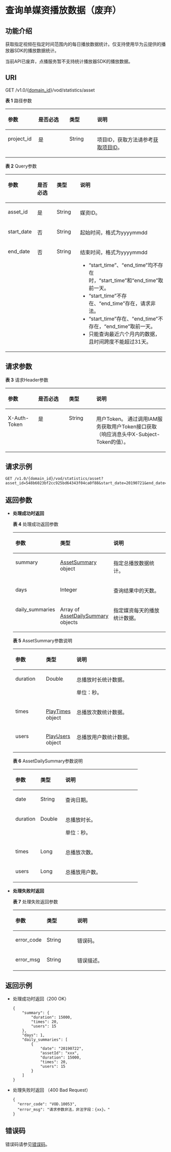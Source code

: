 # 查询单媒资播放数据（废弃）<a name="vod_04_0210"></a>

## 功能介绍<a name="zh-cn_topic_0128109924_zh-cn_topic_0127930889_section114814192538"></a>

获取指定视频在指定时间范围内的每日播放数据统计。仅支持使用华为云提供的播放器SDK的播放数据统计。

当前API已废弃，点播服务暂不支持统计播放器SDK的播放数据。

## URI<a name="zh-cn_topic_0128109924_zh-cn_topic_0127930889_section5241024145313"></a>

GET /v1.0/\{[domain\_id](获取账号ID.md)\}/vod/statistics/asset

**表 1**  路径参数

<a name="table6869913124919"></a>
<table><thead align="left"><tr id="vod_04_0196_row58691013184917"><th class="cellrowborder" valign="top" width="18.98%" id="mcps1.2.5.1.1"><p id="vod_04_0196_p18869171324920"><a name="vod_04_0196_p18869171324920"></a><a name="vod_04_0196_p18869171324920"></a>参数</p>
</th>
<th class="cellrowborder" valign="top" width="19.400000000000002%" id="mcps1.2.5.1.2"><p id="vod_04_0196_p16174217193312"><a name="vod_04_0196_p16174217193312"></a><a name="vod_04_0196_p16174217193312"></a>是否必选</p>
</th>
<th class="cellrowborder" valign="top" width="17.299999999999997%" id="mcps1.2.5.1.3"><p id="vod_04_0196_p1386920134497"><a name="vod_04_0196_p1386920134497"></a><a name="vod_04_0196_p1386920134497"></a>类型</p>
</th>
<th class="cellrowborder" valign="top" width="44.32%" id="mcps1.2.5.1.4"><p id="vod_04_0196_p1386931394910"><a name="vod_04_0196_p1386931394910"></a><a name="vod_04_0196_p1386931394910"></a>说明</p>
</th>
</tr>
</thead>
<tbody><tr id="vod_04_0196_row1586931374911"><td class="cellrowborder" valign="top" width="18.98%" headers="mcps1.2.5.1.1 "><p id="vod_04_0196_p14253192105011"><a name="vod_04_0196_p14253192105011"></a><a name="vod_04_0196_p14253192105011"></a>project_id</p>
</td>
<td class="cellrowborder" valign="top" width="19.400000000000002%" headers="mcps1.2.5.1.2 "><p id="vod_04_0196_p18172181763318"><a name="vod_04_0196_p18172181763318"></a><a name="vod_04_0196_p18172181763318"></a>是</p>
</td>
<td class="cellrowborder" valign="top" width="17.299999999999997%" headers="mcps1.2.5.1.3 "><p id="vod_04_0196_p62548235018"><a name="vod_04_0196_p62548235018"></a><a name="vod_04_0196_p62548235018"></a>String</p>
</td>
<td class="cellrowborder" valign="top" width="44.32%" headers="mcps1.2.5.1.4 "><p id="vod_04_0196_p0254323500"><a name="vod_04_0196_p0254323500"></a><a name="vod_04_0196_p0254323500"></a>项目ID，获取方法请参考<a href="https://support.huaweicloud.com/usermanual-vod/vod_01_0058.html" target="_blank" rel="noopener noreferrer">获取项目ID</a>。</p>
</td>
</tr>
</tbody>
</table>

**表 2**  Query参数

<a name="zh-cn_topic_0128109924_zh-cn_topic_0127930889_table19206131"></a>
<table><thead align="left"><tr id="zh-cn_topic_0128109924_zh-cn_topic_0127930889_row16057184"><th class="cellrowborder" valign="top" width="18.85%" id="mcps1.2.5.1.1"><p id="zh-cn_topic_0128109924_zh-cn_topic_0127930889_p25563541"><a name="zh-cn_topic_0128109924_zh-cn_topic_0127930889_p25563541"></a><a name="zh-cn_topic_0128109924_zh-cn_topic_0127930889_p25563541"></a>参数</p>
</th>
<th class="cellrowborder" valign="top" width="19.439999999999998%" id="mcps1.2.5.1.2"><p id="p16745456122816"><a name="p16745456122816"></a><a name="p16745456122816"></a>是否必选</p>
</th>
<th class="cellrowborder" valign="top" width="17.84%" id="mcps1.2.5.1.3"><p id="zh-cn_topic_0128109924_zh-cn_topic_0127930889_p17343428"><a name="zh-cn_topic_0128109924_zh-cn_topic_0127930889_p17343428"></a><a name="zh-cn_topic_0128109924_zh-cn_topic_0127930889_p17343428"></a>类型</p>
</th>
<th class="cellrowborder" valign="top" width="43.87%" id="mcps1.2.5.1.4"><p id="zh-cn_topic_0128109924_zh-cn_topic_0127930889_p57380926"><a name="zh-cn_topic_0128109924_zh-cn_topic_0127930889_p57380926"></a><a name="zh-cn_topic_0128109924_zh-cn_topic_0127930889_p57380926"></a>说明</p>
</th>
</tr>
</thead>
<tbody><tr id="zh-cn_topic_0128109924_zh-cn_topic_0127930889_row30822828"><td class="cellrowborder" valign="top" width="18.85%" headers="mcps1.2.5.1.1 "><p id="zh-cn_topic_0128109924_zh-cn_topic_0127930889_p13621136"><a name="zh-cn_topic_0128109924_zh-cn_topic_0127930889_p13621136"></a><a name="zh-cn_topic_0128109924_zh-cn_topic_0127930889_p13621136"></a>asset_id</p>
</td>
<td class="cellrowborder" valign="top" width="19.439999999999998%" headers="mcps1.2.5.1.2 "><p id="p87433561284"><a name="p87433561284"></a><a name="p87433561284"></a>是</p>
</td>
<td class="cellrowborder" valign="top" width="17.84%" headers="mcps1.2.5.1.3 "><p id="zh-cn_topic_0128109924_zh-cn_topic_0127930889_p46380963"><a name="zh-cn_topic_0128109924_zh-cn_topic_0127930889_p46380963"></a><a name="zh-cn_topic_0128109924_zh-cn_topic_0127930889_p46380963"></a>String</p>
</td>
<td class="cellrowborder" valign="top" width="43.87%" headers="mcps1.2.5.1.4 "><p id="p550362663712"><a name="p550362663712"></a><a name="p550362663712"></a>媒资ID。</p>
</td>
</tr>
<tr id="row948293161215"><td class="cellrowborder" valign="top" width="18.85%" headers="mcps1.2.5.1.1 "><p id="p1048314314128"><a name="p1048314314128"></a><a name="p1048314314128"></a>start_date</p>
</td>
<td class="cellrowborder" valign="top" width="19.439999999999998%" headers="mcps1.2.5.1.2 "><p id="p2074120563283"><a name="p2074120563283"></a><a name="p2074120563283"></a>否</p>
</td>
<td class="cellrowborder" valign="top" width="17.84%" headers="mcps1.2.5.1.3 "><p id="p048310311124"><a name="p048310311124"></a><a name="p048310311124"></a>String</p>
</td>
<td class="cellrowborder" valign="top" width="43.87%" headers="mcps1.2.5.1.4 "><p id="p1019493081317"><a name="p1019493081317"></a><a name="p1019493081317"></a>起始时间，格式为yyyymmdd</p>
</td>
</tr>
<tr id="row1961915712121"><td class="cellrowborder" valign="top" width="18.85%" headers="mcps1.2.5.1.1 "><p id="p20619137101210"><a name="p20619137101210"></a><a name="p20619137101210"></a>end_date</p>
</td>
<td class="cellrowborder" valign="top" width="19.439999999999998%" headers="mcps1.2.5.1.2 "><p id="p4739205613289"><a name="p4739205613289"></a><a name="p4739205613289"></a>否</p>
</td>
<td class="cellrowborder" valign="top" width="17.84%" headers="mcps1.2.5.1.3 "><p id="p661913720120"><a name="p661913720120"></a><a name="p661913720120"></a>String</p>
</td>
<td class="cellrowborder" valign="top" width="43.87%" headers="mcps1.2.5.1.4 "><p id="p185891842191316"><a name="p185891842191316"></a><a name="p185891842191316"></a>结束时间，格式为yyyymmdd</p>
<a name="ul172315577384"></a><a name="ul172315577384"></a><ul id="ul172315577384"><li><span class="parmname" id="parmname1991695919118"><a name="parmname1991695919118"></a><a name="parmname1991695919118"></a>“start_time”</span>、<span class="parmname" id="parmname131791224211"><a name="parmname131791224211"></a><a name="parmname131791224211"></a>“end_time”</span>均不存在时，<span class="parmname" id="parmname19556941216"><a name="parmname19556941216"></a><a name="parmname19556941216"></a>“start_time”</span>和<span class="parmname" id="parmname62902719216"><a name="parmname62902719216"></a><a name="parmname62902719216"></a>“end_time”</span>取前一天。</li><li><span class="parmname" id="parmname13851392029"><a name="parmname13851392029"></a><a name="parmname13851392029"></a>“start_time”</span>不存在、<span class="parmname" id="parmname940514112216"><a name="parmname940514112216"></a><a name="parmname940514112216"></a>“end_time”</span>存在，请求非法。</li><li><span class="parmname" id="parmname017518177215"><a name="parmname017518177215"></a><a name="parmname017518177215"></a>“start_time”</span>存在、<span class="parmname" id="parmname10925121813219"><a name="parmname10925121813219"></a><a name="parmname10925121813219"></a>“end_time”</span>不存在，<span class="parmname" id="parmname1598511201213"><a name="parmname1598511201213"></a><a name="parmname1598511201213"></a>“end_time”</span>取前一天。</li><li>只能查询最近六个月内的数据，且时间跨度不能超过31天。</li></ul>
</td>
</tr>
</tbody>
</table>

## 请求参数<a name="zh-cn_topic_0128109924_zh-cn_topic_0127930889_section7297229175319"></a>

**表 3**  请求Header参数

<a name="HeaderParameter"></a>
<table><thead align="left"><tr id="vod_04_0196_row1359311223199"><th class="cellrowborder" valign="top" width="18.89%" id="mcps1.2.5.1.1"><p id="vod_04_0196_p959302213191"><a name="vod_04_0196_p959302213191"></a><a name="vod_04_0196_p959302213191"></a>参数</p>
</th>
<th class="cellrowborder" valign="top" width="19.23%" id="mcps1.2.5.1.2"><p id="vod_04_0196_p10968335203313"><a name="vod_04_0196_p10968335203313"></a><a name="vod_04_0196_p10968335203313"></a>是否必选</p>
</th>
<th class="cellrowborder" valign="top" width="17.04%" id="mcps1.2.5.1.3"><p id="vod_04_0196_p6594132291914"><a name="vod_04_0196_p6594132291914"></a><a name="vod_04_0196_p6594132291914"></a>类型</p>
</th>
<th class="cellrowborder" valign="top" width="44.84%" id="mcps1.2.5.1.4"><p id="vod_04_0196_p1659492213198"><a name="vod_04_0196_p1659492213198"></a><a name="vod_04_0196_p1659492213198"></a>说明</p>
</th>
</tr>
</thead>
<tbody><tr id="vod_04_0196_row5593132218192"><td class="cellrowborder" valign="top" width="18.89%" headers="mcps1.2.5.1.1 "><p id="vod_04_0196_p959417226199"><a name="vod_04_0196_p959417226199"></a><a name="vod_04_0196_p959417226199"></a>X-Auth-Token</p>
</td>
<td class="cellrowborder" valign="top" width="19.23%" headers="mcps1.2.5.1.2 "><p id="vod_04_0196_p189688351336"><a name="vod_04_0196_p189688351336"></a><a name="vod_04_0196_p189688351336"></a>是</p>
</td>
<td class="cellrowborder" valign="top" width="17.04%" headers="mcps1.2.5.1.3 "><p id="vod_04_0196_p5594132231911"><a name="vod_04_0196_p5594132231911"></a><a name="vod_04_0196_p5594132231911"></a>String</p>
</td>
<td class="cellrowborder" valign="top" width="44.84%" headers="mcps1.2.5.1.4 "><p id="vod_04_0196_p1159416229196"><a name="vod_04_0196_p1159416229196"></a><a name="vod_04_0196_p1159416229196"></a>用户Token。 通过调用IAM服务获取用户Token接口获取（响应消息头中X-Subject-Token的值）。</p>
</td>
</tr>
</tbody>
</table>

## 请求示例<a name="zh-cn_topic_0128109924_zh-cn_topic_0127930889_section1249493515311"></a>

```
GET /v1.0/{domain_id}/vod/statistics/asset?asset_id=548b6023bf2cc925bd64343f04ca0f88&start_date=20190721&end_date=20190722
```

## 返回参数<a name="section12889132584818"></a>

-   **处理成功时返回**

    **表 4**  处理成功返回参数

    <a name="zh-cn_topic_0128109924_zh-cn_topic_0127930889_table17829578"></a>
    <table><thead align="left"><tr id="zh-cn_topic_0128109924_zh-cn_topic_0127930889_row36608226"><th class="cellrowborder" valign="top" width="20%" id="mcps1.2.4.1.1"><p id="zh-cn_topic_0128109924_zh-cn_topic_0127930889_p12476353"><a name="zh-cn_topic_0128109924_zh-cn_topic_0127930889_p12476353"></a><a name="zh-cn_topic_0128109924_zh-cn_topic_0127930889_p12476353"></a>参数</p>
    </th>
    <th class="cellrowborder" valign="top" width="20%" id="mcps1.2.4.1.2"><p id="zh-cn_topic_0128109924_zh-cn_topic_0127930889_p51649700"><a name="zh-cn_topic_0128109924_zh-cn_topic_0127930889_p51649700"></a><a name="zh-cn_topic_0128109924_zh-cn_topic_0127930889_p51649700"></a>类型</p>
    </th>
    <th class="cellrowborder" valign="top" width="60%" id="mcps1.2.4.1.3"><p id="zh-cn_topic_0128109924_zh-cn_topic_0127930889_p3951668"><a name="zh-cn_topic_0128109924_zh-cn_topic_0127930889_p3951668"></a><a name="zh-cn_topic_0128109924_zh-cn_topic_0127930889_p3951668"></a>说明</p>
    </th>
    </tr>
    </thead>
    <tbody><tr id="zh-cn_topic_0128109924_zh-cn_topic_0127930889_row33716833"><td class="cellrowborder" valign="top" width="20%" headers="mcps1.2.4.1.1 "><p id="zh-cn_topic_0128109924_zh-cn_topic_0127930889_p46708959"><a name="zh-cn_topic_0128109924_zh-cn_topic_0127930889_p46708959"></a><a name="zh-cn_topic_0128109924_zh-cn_topic_0127930889_p46708959"></a>summary</p>
    </td>
    <td class="cellrowborder" valign="top" width="20%" headers="mcps1.2.4.1.2 "><p id="p37281034141717"><a name="p37281034141717"></a><a name="p37281034141717"></a><a href="#table112115229467">AssetSummary</a> object</p>
    </td>
    <td class="cellrowborder" valign="top" width="60%" headers="mcps1.2.4.1.3 "><p id="p6271113143920"><a name="p6271113143920"></a><a name="p6271113143920"></a>指定总播放数据统计。</p>
    </td>
    </tr>
    <tr id="row17540217181818"><td class="cellrowborder" valign="top" width="20%" headers="mcps1.2.4.1.1 "><p id="p2054191731817"><a name="p2054191731817"></a><a name="p2054191731817"></a>days</p>
    </td>
    <td class="cellrowborder" valign="top" width="20%" headers="mcps1.2.4.1.2 "><p id="p1254111171188"><a name="p1254111171188"></a><a name="p1254111171188"></a>Integer</p>
    </td>
    <td class="cellrowborder" valign="top" width="60%" headers="mcps1.2.4.1.3 "><p id="p4542717151813"><a name="p4542717151813"></a><a name="p4542717151813"></a>查询结果中的天数。</p>
    </td>
    </tr>
    <tr id="row839115812182"><td class="cellrowborder" valign="top" width="20%" headers="mcps1.2.4.1.1 "><p id="p153916583188"><a name="p153916583188"></a><a name="p153916583188"></a>daily_summaries</p>
    </td>
    <td class="cellrowborder" valign="top" width="20%" headers="mcps1.2.4.1.2 "><p id="p1110115306193"><a name="p1110115306193"></a><a name="p1110115306193"></a>Array of <a href="#table9833162112249">AssetDailySummary</a> objects</p>
    </td>
    <td class="cellrowborder" valign="top" width="60%" headers="mcps1.2.4.1.3 "><p id="p119627259396"><a name="p119627259396"></a><a name="p119627259396"></a>指定媒资每天的播放统计数据。</p>
    </td>
    </tr>
    </tbody>
    </table>

    **表 5**  AssetSummary参数说明

    <a name="table112115229467"></a>
    <table><thead align="left"><tr id="row3211122254616"><th class="cellrowborder" valign="top" width="20%" id="mcps1.2.4.1.1"><p id="p14211122212468"><a name="p14211122212468"></a><a name="p14211122212468"></a>参数</p>
    </th>
    <th class="cellrowborder" valign="top" width="20%" id="mcps1.2.4.1.2"><p id="p142111722144611"><a name="p142111722144611"></a><a name="p142111722144611"></a>类型</p>
    </th>
    <th class="cellrowborder" valign="top" width="60%" id="mcps1.2.4.1.3"><p id="p721122215464"><a name="p721122215464"></a><a name="p721122215464"></a>说明</p>
    </th>
    </tr>
    </thead>
    <tbody><tr id="row20226522134617"><td class="cellrowborder" valign="top" width="20%" headers="mcps1.2.4.1.1 "><p id="p12269226462"><a name="p12269226462"></a><a name="p12269226462"></a>duration</p>
    </td>
    <td class="cellrowborder" valign="top" width="20%" headers="mcps1.2.4.1.2 "><p id="p02261722164618"><a name="p02261722164618"></a><a name="p02261722164618"></a>Double</p>
    </td>
    <td class="cellrowborder" valign="top" width="60%" headers="mcps1.2.4.1.3 "><p id="p1634214367495"><a name="p1634214367495"></a><a name="p1634214367495"></a>总播放时长统计数据。</p>
    <p id="p122614220462"><a name="p122614220462"></a><a name="p122614220462"></a>单位：秒。</p>
    </td>
    </tr>
    <tr id="row18226622174615"><td class="cellrowborder" valign="top" width="20%" headers="mcps1.2.4.1.1 "><p id="p1422830154715"><a name="p1422830154715"></a><a name="p1422830154715"></a>times</p>
    </td>
    <td class="cellrowborder" valign="top" width="20%" headers="mcps1.2.4.1.2 "><p id="p1022652210468"><a name="p1022652210468"></a><a name="p1022652210468"></a><a href="查询总体播放数据（废弃）.md#table3633025173013">PlayTimes</a> object</p>
    </td>
    <td class="cellrowborder" valign="top" width="60%" headers="mcps1.2.4.1.3 "><p id="p819954811615"><a name="p819954811615"></a><a name="p819954811615"></a>总播放次数统计数据。</p>
    </td>
    </tr>
    <tr id="row37341243194714"><td class="cellrowborder" valign="top" width="20%" headers="mcps1.2.4.1.1 "><p id="p773414319475"><a name="p773414319475"></a><a name="p773414319475"></a>users</p>
    </td>
    <td class="cellrowborder" valign="top" width="20%" headers="mcps1.2.4.1.2 "><p id="p207341543174710"><a name="p207341543174710"></a><a name="p207341543174710"></a><a href="查询总体播放数据（废弃）.md#table778513318323">PlayUsers</a> object</p>
    </td>
    <td class="cellrowborder" valign="top" width="60%" headers="mcps1.2.4.1.3 "><p id="p8734134311479"><a name="p8734134311479"></a><a name="p8734134311479"></a>总播放用户数统计数据。</p>
    </td>
    </tr>
    </tbody>
    </table>

    **表 6**  AssetDailySummary参数说明

    <a name="table9833162112249"></a>
    <table><thead align="left"><tr id="row8833192162412"><th class="cellrowborder" valign="top" width="20%" id="mcps1.2.4.1.1"><p id="p128331321192415"><a name="p128331321192415"></a><a name="p128331321192415"></a>参数</p>
    </th>
    <th class="cellrowborder" valign="top" width="20%" id="mcps1.2.4.1.2"><p id="p0833172192410"><a name="p0833172192410"></a><a name="p0833172192410"></a>类型</p>
    </th>
    <th class="cellrowborder" valign="top" width="60%" id="mcps1.2.4.1.3"><p id="p583312119249"><a name="p583312119249"></a><a name="p583312119249"></a>说明</p>
    </th>
    </tr>
    </thead>
    <tbody><tr id="row10833112114247"><td class="cellrowborder" valign="top" width="20%" headers="mcps1.2.4.1.1 "><p id="p6833621182419"><a name="p6833621182419"></a><a name="p6833621182419"></a>date</p>
    </td>
    <td class="cellrowborder" valign="top" width="20%" headers="mcps1.2.4.1.2 "><p id="p483482112416"><a name="p483482112416"></a><a name="p483482112416"></a>String</p>
    </td>
    <td class="cellrowborder" valign="top" width="60%" headers="mcps1.2.4.1.3 "><p id="p18341121172413"><a name="p18341121172413"></a><a name="p18341121172413"></a>查询日期。</p>
    </td>
    </tr>
    <tr id="row4834112118241"><td class="cellrowborder" valign="top" width="20%" headers="mcps1.2.4.1.1 "><p id="p78351021142415"><a name="p78351021142415"></a><a name="p78351021142415"></a>duration</p>
    </td>
    <td class="cellrowborder" valign="top" width="20%" headers="mcps1.2.4.1.2 "><p id="p0835122116242"><a name="p0835122116242"></a><a name="p0835122116242"></a>Double</p>
    </td>
    <td class="cellrowborder" valign="top" width="60%" headers="mcps1.2.4.1.3 "><p id="p135983134815"><a name="p135983134815"></a><a name="p135983134815"></a>总播放时长。</p>
    <p id="p1215915115263"><a name="p1215915115263"></a><a name="p1215915115263"></a>单位：秒。</p>
    </td>
    </tr>
    <tr id="row8835921132417"><td class="cellrowborder" valign="top" width="20%" headers="mcps1.2.4.1.1 "><p id="p1183511210247"><a name="p1183511210247"></a><a name="p1183511210247"></a>times</p>
    </td>
    <td class="cellrowborder" valign="top" width="20%" headers="mcps1.2.4.1.2 "><p id="p6835202122417"><a name="p6835202122417"></a><a name="p6835202122417"></a>Long</p>
    </td>
    <td class="cellrowborder" valign="top" width="60%" headers="mcps1.2.4.1.3 "><p id="p95284324211"><a name="p95284324211"></a><a name="p95284324211"></a>总播放次数。</p>
    </td>
    </tr>
    <tr id="row948919422611"><td class="cellrowborder" valign="top" width="20%" headers="mcps1.2.4.1.1 "><p id="p9490144172614"><a name="p9490144172614"></a><a name="p9490144172614"></a>users</p>
    </td>
    <td class="cellrowborder" valign="top" width="20%" headers="mcps1.2.4.1.2 "><p id="p19490848262"><a name="p19490848262"></a><a name="p19490848262"></a>Long</p>
    </td>
    <td class="cellrowborder" valign="top" width="60%" headers="mcps1.2.4.1.3 "><p id="p3491154112612"><a name="p3491154112612"></a><a name="p3491154112612"></a>总播放用户数。</p>
    </td>
    </tr>
    </tbody>
    </table>


-   **处理失败时返回**

    **表 7**  处理失败返回参数

    <a name="table8107146194412"></a>
    <table><thead align="left"><tr id="row16107862441"><th class="cellrowborder" valign="top" width="20%" id="mcps1.2.4.1.1"><p id="p1412466124414"><a name="p1412466124414"></a><a name="p1412466124414"></a>参数</p>
    </th>
    <th class="cellrowborder" valign="top" width="20%" id="mcps1.2.4.1.2"><p id="p121241568444"><a name="p121241568444"></a><a name="p121241568444"></a>类型</p>
    </th>
    <th class="cellrowborder" valign="top" width="60%" id="mcps1.2.4.1.3"><p id="p1312414674420"><a name="p1312414674420"></a><a name="p1312414674420"></a>说明</p>
    </th>
    </tr>
    </thead>
    <tbody><tr id="row13124116124413"><td class="cellrowborder" valign="top" width="20%" headers="mcps1.2.4.1.1 "><p id="p11240634415"><a name="p11240634415"></a><a name="p11240634415"></a>error_code</p>
    </td>
    <td class="cellrowborder" valign="top" width="20%" headers="mcps1.2.4.1.2 "><p id="p414018615446"><a name="p414018615446"></a><a name="p414018615446"></a>String</p>
    </td>
    <td class="cellrowborder" valign="top" width="60%" headers="mcps1.2.4.1.3 "><p id="p161241669445"><a name="p161241669445"></a><a name="p161241669445"></a>错误码。</p>
    </td>
    </tr>
    <tr id="row01401168446"><td class="cellrowborder" valign="top" width="20%" headers="mcps1.2.4.1.1 "><p id="p171409604412"><a name="p171409604412"></a><a name="p171409604412"></a>error_msg</p>
    </td>
    <td class="cellrowborder" valign="top" width="20%" headers="mcps1.2.4.1.2 "><p id="p91404614444"><a name="p91404614444"></a><a name="p91404614444"></a>String</p>
    </td>
    <td class="cellrowborder" valign="top" width="60%" headers="mcps1.2.4.1.3 "><p id="p16140666447"><a name="p16140666447"></a><a name="p16140666447"></a>错误描述。</p>
    </td>
    </tr>
    </tbody>
    </table>


## 返回示例<a name="section96420063412"></a>

-   处理成功时返回（200 OK）

    ```
    {
        "summary": {
            "duration": 15000,
            "times": 20,
            "users": 15
        },
        "days": 1,
        "daily_summaries": [
            {
                "date": "20190722",
                "assetId": "xxx",
                "duration": 15000,
                "times": 20,
                "users": 15
            }
        ]
    }
    ```

-   处理失败时返回 （400 Bad Request）

    ```
    {
      "error_code": "VOD.10053",
      "error_msg": "请求参数非法，非法字段：{xx}。"
    }
    ```


## 错误码<a name="section569214377267"></a>

错误码请参见[错误码](错误码.md)。

